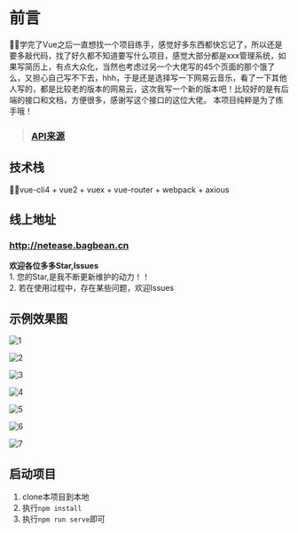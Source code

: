 # 前言
🚀🚀学完了Vue之后一直想找一个项目练手，感觉好多东西都快忘记了，所以还是要多敲代码，找了好久都不知道要写什么项目，感觉大部分都是xxx管理系统，如果写简历上，有点大众化，当然也考虑过另一个大佬写的45个页面的那个饿了么，又担心自己写不下去，hhh，于是还是选择写一下网易云音乐，看了一下其他人写的，都是比较老的版本的网易云，这次我写一个新的版本吧！比较好的是有后端的接口和文档，方便很多，感谢写这个接口的这位大佬。
本项目纯粹是为了练手哦！
> ### [API来源](https://binaryify.github.io/NeteaseCloudMusicApi/#/)

## 技术栈
🚀🚀vue-cli4 + vue2 + vuex + vue-router + webpack + axious

## 线上地址
### http://netease.bagbean.cn

<b>欢迎各位多多Star,Issues</b><br>
    1. 您的Star,是我不断更新维护的动力！！<br>
        2. 若在使用过程中，存在某些问题，欢迎Issues<br>

## 示例效果图

![1](https://github.com/hqchqc/CloudMusic/blob/master/image/1.png)

![2](https://github.com/hqchqc/CloudMusic/blob/master/image/2.png)

![3](https://github.com/hqchqc/CloudMusic/blob/master/image/3.png)

![4](https://github.com/hqchqc/CloudMusic/blob/master/image/4.png)

![5](https://github.com/hqchqc/CloudMusic/blob/master/image/5.png)

![6](https://github.com/hqchqc/CloudMusic/blob/master/image/6.png)

![7](https://github.com/hqchqc/CloudMusic/blob/master/image/7.png)

## 启动项目
1. clone本项目到本地
2. 执行``npm install``
3. 执行``npm run serve``即可


